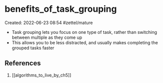 # benefits_of_task_grouping
Created: 2022-06-23 08:54
#zettel/mature

- Task grouping lets you focus on one type of task, rather than switching between multiple as they come up
- This allows you to be less distracted, and usually makes completing the grouped tasks faster

## References
1. [[algorithms_to_live_by_ch5]]